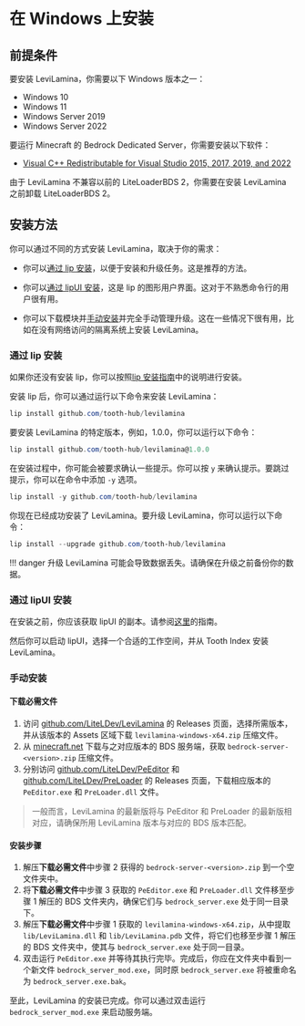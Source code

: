 # 在 Windows 上安装

## 前提条件

要安装 LeviLamina，你需要以下 Windows 版本之一：

- Windows 10
- Windows 11
- Windows Server 2019
- Windows Server 2022

要运行 Minecraft 的 Bedrock Dedicated Server，你需要安装以下软件：

- [Visual C++ Redistributable for Visual Studio 2015, 2017, 2019, and 2022](https://aka.ms/vs/17/release/vc_redist.x64.exe)

由于 LeviLamina 不兼容以前的 LiteLoaderBDS 2，你需要在安装 LeviLamina 之前卸载 LiteLoaderBDS 2。

## 安装方法

你可以通过不同的方式安装 LeviLamina，取决于你的需求：

- 你可以[通过 lip 安装](#通过-lip-安装)，以便于安装和升级任务。这是推荐的方法。

- 你可以[通过 lipUI 安装](#通过-lipui-安装)，这是 lip 的图形用户界面。这对于不熟悉命令行的用户很有用。

- 你可以下载模块并[手动安装](#手动安装)并完全手动管理升级。这在一些情况下很有用，比如在没有网络访问的隔离系统上安装 LeviLamina。

### 通过 lip 安装

如果你还没有安装 lip，你可以按照[lip 安装指南](https://docs.lippkg.com/installation.html)中的说明进行安装。

安装 lip 后，你可以通过运行以下命令来安装 LeviLamina：

```powershell
lip install github.com/tooth-hub/levilamina
```

要安装 LeviLamina 的特定版本，例如，1.0.0，你可以运行以下命令：

```powershell
lip install github.com/tooth-hub/levilamina@1.0.0
```

在安装过程中，你可能会被要求确认一些提示。你可以按 `y` 来确认提示。要跳过提示，你可以在命令中添加 `-y` 选项。

```powershell
lip install -y github.com/tooth-hub/levilamina
```

你现在已经成功安装了 LeviLamina。要升级 LeviLamina，你可以运行以下命令：

```powershell
lip install --upgrade github.com/tooth-hub/levilamina
```

!!! danger
    升级 LeviLamina 可能会导致数据丢失。请确保在升级之前备份你的数据。

### 通过 lipUI 安装

在安装之前，你应该获取 lipUI 的副本。请参阅[这里](https://docs.lippkg.com/lipui_quickstart.html)的指南。

然后你可以启动 lipUI，选择一个合适的工作空间，并从 Tooth Index 安装 LeviLamina。

### 手动安装

#### 下载必需文件

1. 访问 [github.com/LiteLDev/LeviLamina](https://github.com/LiteLDev/LeviLamina) 的 Releases 页面，选择所需版本，并从该版本的 Assets 区域下载 `levilamina-windows-x64.zip` 压缩文件。
2. 从 [minecraft.net](https://www.minecraft.net/zh-hans/download/server/bedrock) 下载与之对应版本的 BDS 服务端，获取 `bedrock-server-<version>.zip` 压缩文件。
3. 分别访问 [github.com/LiteLDev/PeEditor](https://github.com/LiteLDev/PeEditor) 和 [github.com/LiteLDev/PreLoader](https://github.com/LiteLDev/PreLoader) 的 Releases 页面，下载相应版本的 `PeEditor.exe` 和 `PreLoader.dll` 文件。

> 一般而言，LeviLamina 的最新版将与 PeEditor 和 PreLoader 的最新版相对应，请确保所用 LeviLamina 版本与对应的 BDS 版本匹配。

#### 安装步骤

1. 解压**下载必需文件**中步骤 2 获得的 `bedrock-server-<version>.zip` 到一个空文件夹中。
2. 将**下载必需文件**中步骤 3 获取的 `PeEditor.exe` 和 `PreLoader.dll` 文件移至步骤 1 解压的 BDS 文件夹内，确保它们与 `bedrock_server.exe` 处于同一目录下。
3. 解压**下载必需文件**中步骤 1 获取的 `levilamina-windows-x64.zip`，从中提取 `lib/LeviLamina.dll` 和 `lib/LeviLamina.pdb` 文件，将它们也移至步骤 1 解压的 BDS 文件夹中，使其与 `bedrock_server.exe` 处于同一目录。
4. 双击运行 `PeEditor.exe` 并等待其执行完毕。完成后，你应在文件夹中看到一个新文件 `bedrock_server_mod.exe`，同时原 `bedrock_server.exe` 将被重命名为 `bedrock_server.exe.bak`。

至此，LeviLamina 的安装已完成。你可以通过双击运行 `bedrock_server_mod.exe` 来启动服务端。